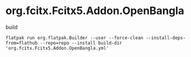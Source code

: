# org.fcitx.Fcitx5.Addon.OpenBangla


build

```
flatpak run org.flatpak.Builder --user --force-clean --install-deps-from=flathub --repo=repo --install build-dir 'org.fcitx.Fcitx5.Addon.OpenBangla.yml'
```
